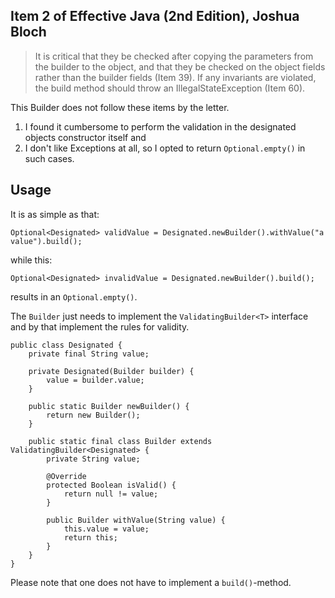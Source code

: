 ## Item 2 of Effective Java (2nd Edition), Joshua Bloch
>It is critical that they be checked after copying the parameters from the builder to the object, and that they be checked on the object fields rather than the builder fields (Item 39). If any invariants are violated, the build method should throw an IllegalStateException (Item 60). 

This Builder does not follow these items by the letter.

1. I found it cumbersome to perform the validation in the designated objects constructor itself and
2. I don't like Exceptions at all, so I opted to return ``Optional.empty()`` in such cases.

## Usage
It is as simple as that:
```
Optional<Designated> validValue = Designated.newBuilder().withValue("a value").build();
```
while this:
```
Optional<Designated> invalidValue = Designated.newBuilder().build();
```

results in an ``Optional.empty()``.


The ``Builder`` just needs to implement the ``ValidatingBuilder<T>`` interface 
and by that implement the rules for validity.

```
public class Designated {
    private final String value;
    
    private Designated(Builder builder) {
        value = builder.value;
    }
    
    public static Builder newBuilder() {
        return new Builder();
    }
    
    public static final class Builder extends ValidatingBuilder<Designated> {
        private String value;
        
        @Override
        protected Boolean isValid() {
            return null != value;
        }
        
        public Builder withValue(String value) {
            this.value = value;
            return this;
        }
    }
}
```

Please note that one does not have to implement a ``build()``-method.
